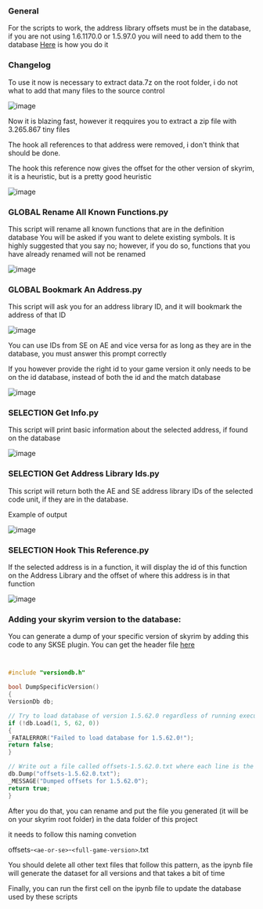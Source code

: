 ### General
For the scripts to work, the address library offsets must be in the database, if you are not using 1.6.1170.0 or 1.5.97.0 you will need to add them to the database [Here](#adding-your-skyrim-version-to-the-database) is how you do it 


### Changelog

To use it now is necessary to extract data.7z on the root folder, i do not what to add that many files to the source control

![image](https://github.com/user-attachments/assets/04dbad35-e940-4c84-a0e9-88091175ad31)

Now it is blazing fast, however it reqquires you to extract a zip file with 3.265.867 tiny files

The hook all references to that address were removed, i don't think that should be done.

The hook this reference now gives the offset for the other version of skyrim, it is a heuristic, but is a pretty good heuristic

![image](https://github.com/user-attachments/assets/b9689912-0b59-40b5-bc00-47ecd4f08b37)


### GLOBAL Rename All Known Functions.py

This script will rename all known functions that are in the definition database
You will be asked if you want to delete existing symbols. It is highly suggested that you say no; however, if you do so, functions that you have already renamed will not be renamed

![image](https://github.com/Thiago099/ghidra_scripts/assets/66787043/4f448293-4c7b-4e2a-938c-d95104101e6f)

### GLOBAL Bookmark An Address.py

This script will ask you for an address library ID, and it will bookmark the address of that ID

![image](https://github.com/Thiago099/ghidra_scripts/assets/66787043/d7757f3b-9f59-45e9-b450-6d93e202896e)


You can use IDs from SE on AE and vice versa for as long as they are in the database, you must answer this prompt correctly

If you however provide the right id to your game version it only needs to be on the id database, instead of both the id and the match database

![image](https://github.com/Thiago099/ghidra_scripts/assets/66787043/819ae529-7c4d-405e-a03f-e60946c38ba2)

### SELECTION Get Info.py

This script will print basic information about the selected address, if found on the database

![image](https://github.com/Thiago099/ghidra_scripts/assets/66787043/b510a5b1-728e-43a2-b02c-367232509534)

### SELECTION Get Address Library Ids.py

This script will return both the AE and SE address library IDs of the selected code unit, if they are in the database.

Example of output

![image](https://github.com/Thiago099/ghidra_scripts/assets/66787043/367148a6-fd27-4cde-81c6-043f54ceb682)

### SELECTION Hook This Reference.py

If the selected address is in a function, it will display the id of this function on the Address Library and the offset of where this address is in that function

![image](https://github.com/user-attachments/assets/1b621c33-3f53-4175-84cd-c475cd680efc)

### Adding your skyrim version to the database:

You can generate a dump of your specific version of skyrim by adding this code to any SKSE plugin. You can get the header file [here](https://www.nexusmods.com/skyrimspecialedition/mods/32444?tab=files)

```c++


#include "versiondb.h"

bool DumpSpecificVersion()
{
VersionDb db;

// Try to load database of version 1.5.62.0 regardless of running executable version.
if (!db.Load(1, 5, 62, 0))
{
_FATALERROR("Failed to load database for 1.5.62.0!");
return false;
}

// Write out a file called offsets-1.5.62.0.txt where each line is the ID and offset.
db.Dump("offsets-1.5.62.0.txt");
_MESSAGE("Dumped offsets for 1.5.62.0");
return true;
}
```

After you do that, you can rename and put the file you generated (it will be on your skyrim root folder) in the data folder of this project

it needs to follow this naming convetion

offsets-`<ae-or-se>`-`<full-game-version>`.txt

You should delete all other text files that follow this pattern, as the ipynb file will generate the dataset for all versions and that takes a bit of time

Finally, you can run the first cell on the ipynb file to update the database used by these scripts

